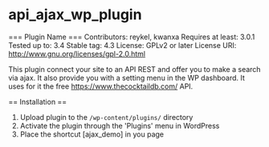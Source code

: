 # api_ajax_wp_plugin
=== Plugin Name ===
Contributors: reykel, kwanxa
Requires at least: 3.0.1
Tested up to: 3.4
Stable tag: 4.3
License: GPLv2 or later
License URI: http://www.gnu.org/licenses/gpl-2.0.html

This plugin connect your site to an API REST and offer you to make a search via ajax. It also provide you with a setting menu in the WP dashboard. It uses for it the free https://www.thecocktaildb.com/ API.

== Installation ==

1. Upload plugin to the `/wp-content/plugins/` directory
2. Activate the plugin through the 'Plugins' menu in WordPress
3. Place the shortcut [ajax_demo] in you page
